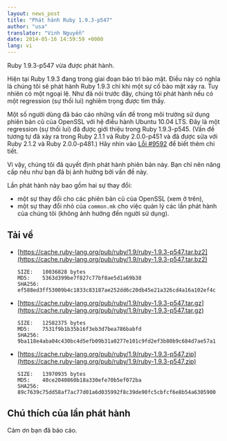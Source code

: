 ```yaml
---
layout: news_post
title: "Phát hành Ruby 1.9.3-p547"
author: "usa"
translator: "Vinh Nguyễn"
date: 2014-05-16 14:59:59 +0000
lang: vi
---
```


Ruby 1.9.3-p547 vừa được phát hành.

Hiện tại Ruby 1.9.3 đang trong giai đoạn bảo trì bảo mật.
Điều này có nghĩa là chúng tôi sẽ phát hành Ruby 1.9.3 chỉ khi một sự cố bảo mật xảy ra.
Tuy nhiên có một ngoại lệ.
Như đã nói trước đây, chúng tôi phát hành nếu có một regression (sự thối lui) nghiêm trọng được tìm thấy.

Một số người dùng đã báo cáo những vấn đề trong môi trường sử dụng phiên bản cũ của OpenSSL với hệ điều hành Ubuntu 10.04 LTS.
Đây là một regression (sự thối lui) đã được giới thiệu trong Ruby 1.9.3-p545.
(Vấn đề tương tự đã xảy ra trong Ruby 2.1.1 và Ruby 2.0.0-p451 và đã được sửa với Ruby 2.1.2 và Ruby 2.0.0-p481.)
Hãy nhìn vào [Lỗi #9592](https://bugs.ruby-lang.org/issues/9592) để biết thêm chi tiết.

Vì vậy, chúng tôi đã quyết định phát hành phiên bản này.
Bạn chỉ nên nâng cấp nếu như bạn đã bị ảnh hưởng bởi vấn đề này.

Lần phát hành này bao gồm hai sự thay đổi:

* một sự thay đổi cho các phiên bản cũ của OpenSSL (xem ở trên),
* một sự thay đổi nhỏ của `common.mk` cho việc quản lý các lần phát hành của chúng tôi (không ảnh hưởng đến người sử dụng).

## Tải về

* [https://cache.ruby-lang.org/pub/ruby/1.9/ruby-1.9.3-p547.tar.bz2](https://cache.ruby-lang.org/pub/ruby/1.9/ruby-1.9.3-p547.tar.bz2)

      SIZE:   10036828 bytes
      MD5:    5363d399be7f827c77bf8ae5d1a69b38
      SHA256: ef588ed3ff53009b4c1833c83187ae252dd6c20db45e21a326cd4a16a102ef4c

* [https://cache.ruby-lang.org/pub/ruby/1.9/ruby-1.9.3-p547.tar.gz](https://cache.ruby-lang.org/pub/ruby/1.9/ruby-1.9.3-p547.tar.gz)

      SIZE:   12582375 bytes
      MD5:    7531f9b1b35b16f3eb3d7bea786babfd
      SHA256: 9ba118e4aba04c430bc4d5efb09b31a0277e101c9fd2ef3b80b9c684d7ae57a1

* [https://cache.ruby-lang.org/pub/ruby/1.9/ruby-1.9.3-p547.zip](https://cache.ruby-lang.org/pub/ruby/1.9/ruby-1.9.3-p547.zip)

      SIZE:   13970935 bytes
      MD5:    40ce2040860b18a330efe70b5ef072ba
      SHA256: 89c7639c75dd58af7ac77d01a6d035992f8c39de90fc5cbfcf6e8b54a6305900

## Chú thích của lần phát hành

Cảm ơn bạn đã báo cáo.
